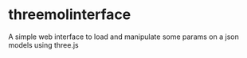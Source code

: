 # threemolinterface
A simple web interface to load and manipulate some params on a json models using three.js 
